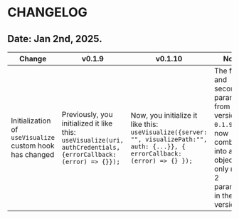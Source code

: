 # CHANGELOG

## Date: Jan 2nd, 2025.

| Change                                                   | v0.1.9                                                                                                                | v0.1.10                                                                                                                                | Notes                                                                                                                                |
| -------------------------------------------------------- | --------------------------------------------------------------------------------------------------------------------- | -------------------------------------------------------------------------------------------------------------------------------------- | ------------------------------------------------------------------------------------------------------------------------------------ |
| Initialization of `useVisualize` custom hook has changed | Previously, you initialized it like this: <br/> `useVisualize(uri, authCredentials, {errorCallback: (error) => {}});` | Now, you initialize it like this: <br/> `useVisualize({server: "", visualizePath:"", auth: {...}}, { errorCallback: (error) => {} });` | The first and second parameters from version `0.1.9` are now combined into an object. You only need 2 parameters in the new version. |
